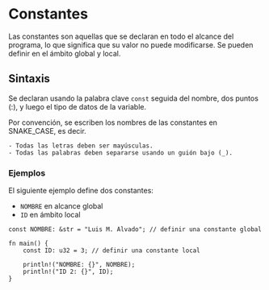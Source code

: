 # Constantes

Las constantes son aquellas que se declaran en todo el alcance
del programa, lo que significa que su valor no puede modificarse.
Se pueden definir en el ámbito global y local.

## Sintaxis

Se declaran usando la palabra clave `const` seguida del nombre,
dos puntos (:), y luego el tipo de datos de la variable.

Por convención, se escriben los nombres de las constantes
en SNAKE_CASE, es decir.

	- Todas las letras deben ser mayúsculas.
	- Todas las palabras deben separarse usando un guión bajo (_).

### Ejemplos

El siguiente ejemplo define dos constantes:

- `NOMBRE` en alcance global
- `ID` en ámbito local

```rust, editable
const NOMBRE: &str = "Luis M. Alvado"; // definir una constante global

fn main() {
    const ID: u32 = 3; // definir una constante local
    
    println!("NOMBRE: {}", NOMBRE);
    println!("ID 2: {}", ID);
}
```

